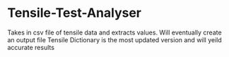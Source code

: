 # Tensile-Test-Analyser
Takes in csv file of tensile data and extracts values. Will eventually create an output file
Tensile Dictionary is the most updated version and will yeild accurate results
